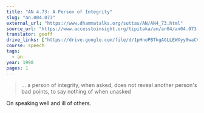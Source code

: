 ```yaml
---
title: "AN 4.73: A Person of Integrity"
slug: "an.004.073"
external_url: "https://www.dhammatalks.org/suttas/AN/AN4_73.html"
source_url: "https://www.accesstoinsight.org/tipitaka/an/an04/an04.073.than.html"
translator: geoff
drive_links: ["https://drive.google.com/file/d/1pHnoPBTkgAGLLEWXyy0waCV_Zw4xIOXI/view?usp=drivesdk"]
course: speech
tags:
  - an
year: 1998
pages: 1
---
```


> … a person of integrity, when asked, does not reveal another person's bad points, to say nothing of when unasked

On speaking well and ill of others.

